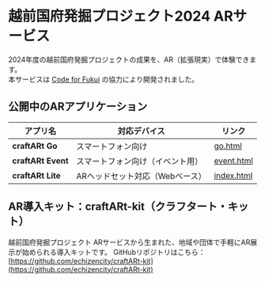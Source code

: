 # 越前国府発掘プロジェクト2024 ARサービス
2024年度の越前国府発掘プロジェクトの成果を、AR（拡張現実）で体験できます。  
本サービスは [Code for Fukui](https://code4fukui.github.io/) の協力により開発されました。
## 公開中のARアプリケーション
| アプリ名 | 対応デバイス | リンク |
|----------|--------------|--------|
| **craftARt Go** | スマートフォン向け | [go.html](https://echizencity.github.io/echizenkokufu2024AR/go.html) |
| **craftARt Event** | スマートフォン向け（イベント用） | [event.html](https://echizencity.github.io/echizenkokufu2024AR/event.html) |
| **craftARt Lite** | ARヘッドセット対応（Webベース） | [index.html](https://echizencity.github.io/echizenkokufu2024AR/) |
## AR導入キット：craftARt-kit（クラフタート・キット）
越前国府発掘プロジェクト ARサービスから生まれた、地域や団体で手軽にAR展示が始められる導入キットです。
GitHubリポジトリはこちら：  
[https://github.com/echizencity/craftARt-kit](https://github.com/echizencity/craftARt-kit)
